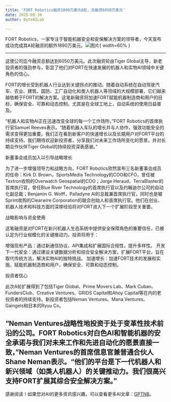 ```yaml
---
title: 'FORT Robotics融资1890万美元A轮，总融资6050万美元'
date: 2025-08-10
author: ByteAILab

---
```


FORT Robotics，一家专注于智能机器安全和安保解决方案的领导者，今天宣布成功完成其A轮融资的额外1890万美元。![图片](https://ai-techpark.com/wp-content/uploads/FORT-Robotics.jpg){ width=60% }

---
这使公司迄今融资总额达到6050万美元。此次融资轮由Tiger Global主导，新老投资者的强劲参与，彰显了他们对FORT在快速发展的机器人和实物AI领域中关键角色的信心。

FORT的增长受到机器人行业达到关键拐点的推动。随着自动系统在自动驾驶汽车、农业、建筑、国防、工厂自动化和类人机器人等领域的大规模部署，它们越来越依赖于FORT的解决方案。这笔新融资将加速FORT赋能机器制造商和用户的目标，确保安全、可靠和动态控制，尤其是在全球工地上，自动系统的使用日益普及。

“机器人和实物AI正在迅速改变全球的每一个工作场所，”FORT Robotics的首席执行官Samuel Reeves表示。“随着机器人车队的增长并与人协作，强效功能安全的需求变得更加重要。我们正在看到新客户的快速增长以及长期用户对FORT平台的持续支持。我们期待欢迎新投资者，分享我们对未来工作场所变化的愿景，并对长期合作伙伴Tiger Global的持续投资深表感谢。”

新董事会成员加入以引导战略增长

为了进一步增强领导力和战略方向，FORT Robotics欣然宣布三名新董事会成员的任命：Kirk D. Brown，SportsMedia Technology的COO和CFO，曾任被Textron收购的Overwatch Geospatial的COO；Jorge Heraud，TerraBlaster的首席执行官，曾任Blue River Technology的首席执行官以及约翰迪尔公司的自动化副总裁；Benjamin G. Wolff，Palladyne AI的总裁兼首席执行官，同时也是被Sprint收购的Clearwire Corporation的联合创始人和首席执行官。他们在创业、机器人技术和科技方面的深厚经验将对FORT进入下一个扩展阶段至关重要。

战略影响与资金使用

这笔融资是对FORT在新兴机器人生态系统中提供安全保障角色的重要信任，已被认定为行业规模化的关键推动力。投资将用于：

增强现有产品：通过新通信协议、API集成和扩展国际合规性，提升多样性。
开发下一代安全：通过建设关键数据分析和综合安全解决方案，扩展FORT平台，旨在取代传统方法，解决实物AI的独特挑战。
加速增长：加速FORT技术的发展和实施，赋能机器制造商和用户，确保安全、可靠和动态控制。

投资者信心

此次A轮扩展得到了包括Tiger Global、Prime Movers Lab、Mark Cuban、FundersClub、Creative Ventures、GRIDS Capital和Ahoy Capital等在内的老投资者的持续支持。新投资者包括Neman Ventures、Mana Ventures、Gaingels和日本的Ryuu Co。

“Neman Ventures战略性地投资于处于变革性技术前沿的公司。FORT Robotics对白色AI和智能机器的安全承诺与我们对未来工作和先进自动化的愿景直接一致，”Neman Ventures的首席信息官兼普通合伙人Shane Neman表示。“他们的平台是下一代机器人和新兴领域（如类人机器人）的关键推动力。我们很高兴支持FORT扩展其综合安全解决方案。”
---
感谢阅读！如果您对AI的更多资讯感兴趣，可以查看更多AI文章：[GPTNB](https://gptnb.com)。
